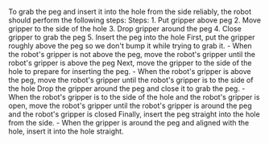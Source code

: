 To grab the peg and insert it into the hole from the side reliably, the robot should perform the following steps:
    Steps:  1. Put gripper above peg  2. Move gripper to the side of the hole  3. Drop gripper around the peg  4. Close gripper to grab the peg  5. Insert the peg into the hole
    First, put the gripper roughly above the peg so we don't bump it while trying to grab it.
    - When the robot's gripper is not above the peg, move the robot's gripper until the robot's gripper is above the peg
    Next, move the gripper to the side of the hole to prepare for inserting the peg.
    - When the robot's gripper is above the peg, move the robot's gripper until the robot's gripper is to the side of the hole
    Drop the gripper around the peg and close it to grab the peg.
    - When the robot's gripper is to the side of the hole and the robot's gripper is open, move the robot's gripper until the robot's gripper is around the peg and the robot's gripper is closed
    Finally, insert the peg straight into the hole from the side.
    - When the gripper is around the peg and aligned with the hole, insert it into the hole straight.
